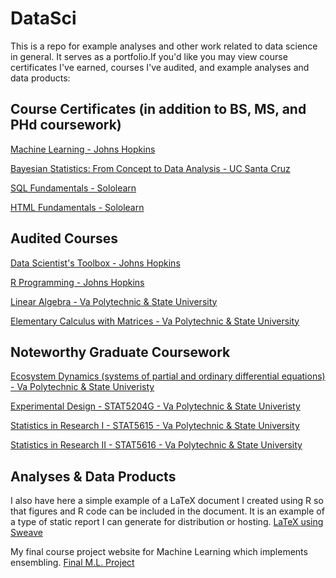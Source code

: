 # DataSci
This is a repo for example analyses and other work related to data science in general. It serves as a portfolio.If you'd like you may view course certificates I've earned, courses I've audited, and example analyses and data products:

## Course Certificates (in addition to BS, MS, and PHd coursework)
[Machine Learning - Johns Hopkins](/ML_cert_EMR.pdf)

[Bayesian Statistics: From Concept to Data Analysis - UC Santa Cruz](https://github.com/eruss4073/DataSci/blob/master/Bayes_cert_EMR.pdf)

[SQL Fundamentals - Sololearn](https://github.com/eruss4073/DataSci/blob/master/SQL_cert_EMR.pdf)

[HTML Fundamentals - Sololearn](https://github.com/eruss4073/DataSci/blob/master/HTML_cert_EMR.pdf)


## Audited Courses
[Data Scientist's Toolbox - Johns Hopkins](https://www.coursera.org/learn/data-scientists-tools)

[R Programming  - Johns Hopkins](https://www.coursera.org/learn/r-programming)

[Linear Algebra - Va Polytechnic & State University](http://www.emporium.vt.edu/math1114/)

[Elementary Calculus with Matrices - Va Polytechnic & State University](http://www.emporium.vt.edu/math1526/)


## Noteworthy Graduate Coursework
[Ecosystem Dynamics (systems of partial and ordinary differential equations) - Va Polytechnic & State Univeristy](http://epics.frec.vt.edu/?page_id=85)

[Experimental Design - STAT5204G - Va Polytechnic & State Univeristy](https://secure.graduateschool.vt.edu/graduate_catalog/program.htm?programID=002d14431ce38e83011ce38e94330023)

[Statistics in Research I - STAT5615 - Va Polytechnic & State University](https://secure.graduateschool.vt.edu/graduate_catalog/program.htm?programID=002d14431ce38e83011ce38e94330023)

[Statistics in Research II - STAT5616 - Va Polytechnic & State University](https://secure.graduateschool.vt.edu/graduate_catalog/program.htm?programID=002d14431ce38e83011ce38e94330023)

## Analyses & Data Products
I also have here a simple example of a LaTeX document I created using R so that figures and R code can be included in the document. It is an example of a type of static report I can generate for distribution or hosting. [LaTeX using Sweave](https://github.com/eruss4073/DataSci/blob/master/SweaveTest1.pdf)

My final course project website for Machine Learning which implements ensembling. [Final M.L. Project](https://eruss4073.github.io/grandmaster/)



